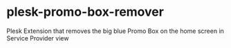 # plesk-promo-box-remover
Plesk Extension that removes the big blue Promo Box on the home screen in Service Provider view
